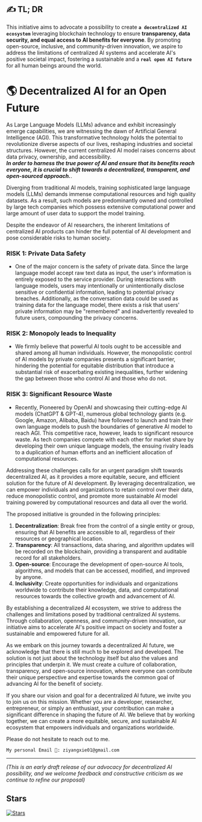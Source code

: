 ## ✍️ TL; DR
This initiative aims to advocate a possibility to create **`a decentralized AI ecosystem`** leveraging blockchain technology to ensure **transparency, data security, and equal access to AI benefits for everyone**. By promoting open-source, inclusive, and community-driven innovation, we aspire to address the limitations of centralized AI systems and accelerate AI's positive societal impact, fostering a sustainable and a **`real open AI future`** for all human beings around the world.


# 🌎 Decentralized AI for an Open Future

As Large Language Models (LLMs) advance and exhibit increasingly emerge capabilities, we are witnessing the dawn of Artificial General Intelligence (AGI). This transformative technology holds the potential to revolutionize diverse aspects of our lives, reshaping industries and societal structures.
However, the current centralized AI model raises concerns about data privacy, ownership, and accessibility.   
***In order to harness the true power of AI and ensure that its benefits reach everyone, it is crucial to shift towards a decentralized, transparent, and open-sourced approach.***. 

Diverging from traditional AI models, training sophisticated large language models (LLMs) demands immense computational resources and high quality datasets. As a result, such models are predominantly owned and controlled by large tech companies which possess extensive computational power and large amount of user data to support the model training.  

Despite the endeavor of AI researchers, the inherent limitations of centralized AI products can hinder the full potential of AI development and pose considerable risks to human society.

### RISK 1: Private Data Safety

- One of the major concern is the safety of private data. Since the large language model accept raw text data as input, the user's information is entirely exposed to the service provider. During interactions with language models, users may intentionally or unintentionally disclose sensitive or confidential information, leading to potential privacy breaches. Additionally, as the conversation data could be used as training data for the language model, there exists a risk that users' private information may be "remembered" and inadvertently revealed to future users, compounding the privacy concerns.

### RISK 2: Monopoly leads to **Inequality**

- We firmly believe that powerful AI tools ought to be accessible and shared among all human individuals. However, the monopolistic control of AI models by private companies presents a significant barrier, hindering the potential for equitable distribution that introduce a substantial risk of exacerbating existing inequalities, further widening the gap between those who control AI and those who do not.

### RISK 3: Significant Resource Waste

- Recently, Pioneered by OpenAI and showcasing their cutting-edge AI models (ChatGPT & GPT-4), numerous global technology giants (e.g. Google, Amazon, Alibaba, Baidu) have followed to launch and train their own language models to push the boundaries of generative AI model to reach AGI. This competitive race, however, leads to significant resource waste. As tech companies compete with each other for market share by developing their own unique language models, the ensuing rivalry leads to a duplication of human efforts and an inefficient allocation of computational resources.

Addressing these challenges calls for an urgent paradigm shift towards decentralized AI, as it provides a more equitable, secure, and efficient solution for the future of AI development. By leveraging decentralization, we can empower individuals and organizations to retain control over their data, reduce monopolistic control, and promote more sustainable AI model training powered by computational resources and data all over the world.

The proposed initiative is grounded in the following principles:

1. **Decentralization**: Break free from the control of a single entity or group, ensuring that AI benefits are accessible to all, regardless of their resources or geographical location.
2. **Transparency**: All transactions, data sharing, and algorithm updates will be recorded on the blockchain, providing a transparent and auditable record for all stakeholders.
3. **Open-source**: Encourage the development of open-source AI tools, algorithms, and models that can be accessed, modified, and improved by anyone.
4. **Inclusivity**: Create opportunities for individuals and organizations worldwide to contribute their knowledge, data, and computational resources towards the collective growth and advancement of AI.

By establishing a decentralized AI ecosystem, we strive to address the challenges and limitations posed by traditional centralized AI systems. Through collaboration, openness, and community-driven innovation, our initiative aims to accelerate AI's positive impact on society and foster a sustainable and empowered future for all.

As we embark on this journey towards a decentralized AI future, we acknowledge that there is still much to be explored and developed. The solution is not just about the technology itself but also the values and principles that underpin it. We must create a culture of collaboration, transparency, and open-source innovation, where everyone can contribute their unique perspective and expertise towards the common goal of advancing AI for the benefit of society.   

If you share our vision and goal for a decentralized AI future, we invite you to join us on this mission. Whether you are a developer, researcher, entrepreneur, or simply an enthusiast, your contribution can make a significant difference in shaping the future of AI. We believe that by working together, we can create a more equitable, secure, and sustainable AI ecosystem that empowers individuals and organizations worldwide.

Please do not hesitate to reach out to me.

`My personal Email 📮: ziyangxie01@gmail.com`

---
*(This is an early draft release of our advocacy for decentralized AI possibility, and we welcome feedback and constructive criticism as we continue to refine our proposal)*

## Stars
[![Stars](https://api.star-history.com/svg?repos=ZiYang-xie/Decentralized-AI-Proposal&type=Timeline)](https://star-history.com/#ZiYang-xie/Decentralized-AI-Proposal&Timeline)
